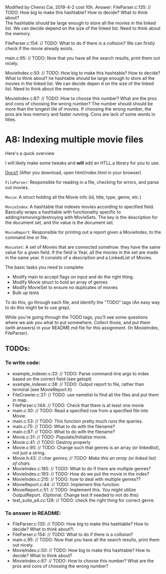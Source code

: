 Modified by Chenxi Cai, 2019-4-2 cost 10h.
Answer:
FileParser.c:135: // TODO: How big to make this hashtable? How to decide? What to think about?\
The hashtable should be large enough to store all the movies in the linked list. We can decide depend on the size of the linked list. Need to think about the memory.

FileParser.c:154: // TODO: What to do if there is a collision?
We can firstly check if the movie already exists.

main.c:95: // TODO: Now that you have all the search results, print them out nicely.

MovieIndex.c:50: // TODO: How big to make this hashtable? How to decide? What to think about?
he hashtable should be large enough to store all the movies in the linked list. We can decide depen
d on the size of the linked list. Need to think about the memory.

MovieIndex.c:87: // TODO: How to choose this number? What are the pros and cons of choosing the wrong number?
The number should should be more than the longest tile of movies. If choosing the wrong number, the pros are less memory and faster running. Cons are lack of some words in titles.
# A8: Indexing multiple movie files

Here's a quick overview 

I will likely make some tweaks and **will** add an HTLL.a library for you to use. 

[Docs!!](html/index.html) (After you download, open html/index.html in your browser)


```FileParser```:
Responsible for reading in a file, checking for errors, and parse out movies.


```Movie```:
A struct holding all the Movie info (id, title, type, genre, etc.)


```MovieIndex```:
A hashtable that indexes movies according to specified field. Basically wraps a hashtable with functionality specific to adding/removing/destroying with MovieSets. The key is the description for the document set, and the value is the document set.


```MovieReport```:
Responsible for printing out a report given a MovieIndex, to the command line or file.


```MovieSet```:
A set of Movies that are connected somehow: they have the same value for a given field. If the field is Year, all the movies in the set are made in the same year. It consists of a description and a LinkedList of Movies.

The basic tasks you need to complete:

* Modify main to accept flags on input and do the right thing.
* Modify Movie struct to hold an array of genres
* Modify MovieSet to ensure no duplicates of movies
* Bulk up tests

To do this, go through each file, and identify the "TODO" tags (An easy way to do this might be to use grep). 

While you're going through the TODO tags, you'll see some questions where we ask you what to put somewhere. Collect those, and put them (with answers) in your README.md file for this assignment. (In MovieIndex, FileParser). 

## TODOs: 

### To write code: 
* example_indexer.c:33:  // TODO: Parse command-line args to index based on the correct field (see getopt)
* example_indexer.c:38:  // TODO: Output report to file, rather than terminal (see MovieReport.h)
* FileCrawler.c:37:  // TODO: use namelist to find all the files and put them in map.
* FileParser.c:144:  // TODO: Check that there is at least one movie
* main.c:30:  // TODO: Read a specified row from a specified file into Movie.
* main.c:53:  // TODO: This function pretty much runs the queries. 
* main.c:75:    // TODO: What to do with the filename?
* main.c:87:      // TODO: What to do with the filename?
* Movie.c:31:  // TODO: Populate/Initialize movie.
* Movie.c:41:  // TODO: Destroy properly
* Movie.c:95:  // TODO: Change such that genres is an array (or linkedlist), not just a string.
* Movie.h:43:  //  char *genres;  // TODO: Make this an array (or linked list) of char*s
* MovieIndex.c:185:        // TODO: What to do if there are multiple genres?
* MovieIndex.c:193:  // TODO: How do we put the movie in the index?
* MovieIndex.c:215:      // TODO: how to deal with multiple genres??
* MovieReport.c:44:  // TODO: Implement this function.
* MovieReport.c:51:  // TODO: Implement this. You might utilize OutputReport. (Optional. Change test if needed to not do this)
* test_suite_a4.cc:126:  // TODO: check the right thing for correct genre.


### To answer in README: 

* FileParser.c:135:  // TODO: How big to make this hashtable? How to decide? What to think about?\
* FileParser.c:154:      // TODO: What to do if there is a collision?
* main.c:95:  // TODO: Now that you have all the search results, print them out nicely.
* MovieIndex.c:50:  // TODO: How big to make this hashtable? How to decide? What to think about?
* MovieIndex.c:87:  // TODO: How to choose this number? What are the pros and cons of choosing the wrong number?


